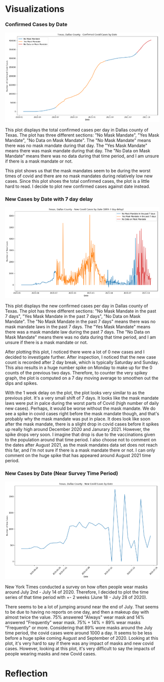 # Visualizations

### Confirmed Cases by Date
<p align="center">
  <img src="https://github.com/azhou5211/hcde_project/blob/main/A4/visualizations/confirmed_cases_by_date.png" />
</p>

This plot displays the total confirmed cases per day in Dallas county of Texas. The plot has three different sections: "No Mask Mandate", "Yes Mask Mandate", "No Data on Mask Mandate".
The "No Mask Mandate" means there was no mask mandate during that day. The "Yes Mask Mandate" means there was mask mandate during that day. The "No Data on Mask Mandate" means there was no data during that time period, and I am unsure if there is a mask mandate or not.

This plot shows us that the mask mandates seem to be during the worst times of covid and there are no mask mandates during relatively low new cases. Since this plot shoes the total confirmed cases, the plot is a little hard to read.
I decide to plot new confirmed cases against date instead.

### New Cases by Date with 7 day delay
<p align="center">
  <img src="https://github.com/azhou5211/hcde_project/blob/main/A4/visualizations/new_cases_by_date_delay.png" />
</p>

This plot displays the new confirmed cases per day in Dallas county of Texas. The plot has three different sections: "No Mask Mandate in the past 7 days", "Yes Mask Mandate in the past 7 days", "No Data on Mask Mandate".
The "No Mask Mandate in the past 7 days" means there was no mask mandate laws in the past 7 days. The "Yes Mask Mandate" means there was a mask mandate law during the past 7 days. The "No Data on Mask Mandate" means there was no data during that time period, and I am unsure if there is a mask mandate or not.

After plotting this plot, I noticed there were a lot of 0 new cases and I decided to investigate further. After inspection, I noticed that the new case count is recorded after 2 day break, which is typically Saturday and Sunday. This also results in a huge number spike on Monday to make up for the 0 counts of the previous two days.
Therefore, to counter the very spikey graph, the plot is computed on a 7 day moving average to smoothen out the dips and spikes.

With the 1 week delay on the plot, the plot looks very similar to as the previous plot. It's a very small shift of 7 days.
It looks like the mask mandate laws were put in palce during the worst parts of Covid (high number of daily new cases).
Perhaps, it would be worse without the mask mandate. We do see a spike in covid cases right before the mask mandate though, and that's probably why the mask mandate was put in place.
It does look like soon after the mask mandate, there is a slight drop in covid cases before it spikes up really high around December 2020 and Janurary 2021.
However, the spike drops very soon. I imagine that drop is due to the vaccinations given to the population around that time period.
I also choose not to comment on the dates after August 2021, as the mask mandates data set does not reach this far, and I'm not sure if there is a mask mandate there or not.
I can only comment on the huge spike that has appeared around August 2021 time period.

### New Cases by Date (Near Survey Time Period)
<p align="center">
  <img src="https://github.com/azhou5211/hcde_project/blob/main/A4/visualizations/new_cases_by_date_survey.png" />
</p>

New York Times conducted a survey on how often people wear masks around July 2nd - July 14 of 2020. Therefore, I decided to plot the time series of that time period with +- 2 weeks (June 18 - July 28 of 2020).

There seems to be a lot of jumping around near the end of July. That seems to be due to having no reports on one day, and then a makeup day with almost twice the value.
75% answered "Always" wear mask and 14% answered "Frequently" wear mask.
75% + 14% = 89% wear masks "Frequently" or more.
Considering that 89% wore masks around the July time period, the covid cases were around 1000 a day. It seems to be less before a huge spike coming August and September of 2020. Looking at this plot, it's very hard to say if there was any impact of masks and new covid cases.
However, looking at this plot, it's very difficult to say the impacts of people wearing masks and new Covid cases.

# Reflection

